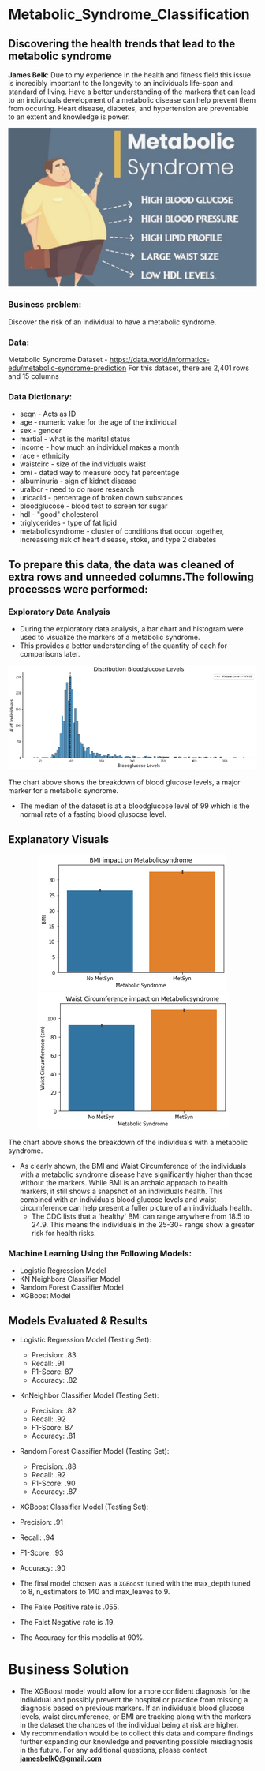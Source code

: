 # Metabolic_Syndrome_Classification
## Discovering the health trends that lead to the metabolic syndrome

**James Belk**: Due to my experience in the health and fitness field this issue is incredibly important to the longevity to an individuals life-span and standard of living. Have a better understanding of the markers that can lead to an individuals development of a metabolic disease can help prevent them from occuring. Heart disease, diabetes, and hypertension are preventable to an extent and knowledge is power.

<p align = "center"> 
  <img src = "https://github.com/jamesbelk0/Metabolic_Syndrome_Classification/blob/d940718f557a48ff4e9829a3ee96666cd524176b/metabolic-syndrome.jpg">
</p>

### Business problem:

Discover the risk of an individual to have a metabolic syndrome. 

### Data:
Metabolic Syndrome Dataset - https://data.world/informatics-edu/metabolic-syndrome-prediction
For this dataset, there are 2,401 rows and 15 columns

### Data Dictionary:

* seqn - Acts as ID 
* age - numeric value for the age of the individual
* sex - gender
* martial - what is the marital status
* income - how much an individual makes a month
* race - ethnicity
* waistcirc - size of the individuals waist
* bmi - dated way to measure body fat percentage
* albuminuria - sign of kidnet disease
* uralbcr - need to do more research
* uricacid - percentage of broken down substances
* bloodglucose - blood test to screen for sugar
* hdl - "good" cholesterol
* triglycerides - type of fat lipid
* metabolicsyndrome - cluster of conditions that occur together, increaseing risk of heart disease, stoke, and type 2 diabetes

## To prepare this data, the data was cleaned of extra rows and unneeded columns.The following processes were performed:

### Exploratory Data Analysis

 - During the exploratory data analysis, a bar chart and histogram were used to visualize the markers of a metabolic syndrome.
 - This provides a better understanding of the quantity of each for comparisons later.
 
 <p align = "center"> 
  <img src = "https://github.com/jamesbelk0/Metabolic_Syndrome_Classification/blob/1a7e1961bd2ba3a1c8d21a338d22c46dcc8b4649/bloodglucose_levels.png">
</p>

The chart above shows the breakdown of blood glucose levels, a major marker for a metabolic syndrome. 

- The median of the dataset is at a bloodglucose level of 99 which is the normal rate of a fasting blood glusocse level.
## Explanatory Visuals

<p align = "center"> 
  <img src = "https://github.com/jamesbelk0/Metabolic_Syndrome_Classification/blob/33c71fc247592bd08e854b2ba0c78d4871090508/bmi.png">
  <img src = "https://github.com/jamesbelk0/Metabolic_Syndrome_Classification/blob/9849dad7828c5dd6d2a4b79daed4239a0d9b3ab3/waistcirc.png">
</p>

The chart above shows the breakdown of the individuals with a metabolic syndrome. 

- As clearly shown, the BMI and Waist Circumference of the individuals with a metabolic syndrome disease have significantly higher than those without the markers. While BMI is an archaic approach to health markers, it still shows a snapshot of an individuals health. This combined with an individuals blood glucose levels and waist circumference can help present a fuller picture of an individuals health. 
  - The CDC lists that a 'healthy' BMI can range anywhere from 18.5 to 24.9. This means the individuals in the 25-30+ range show a greater risk for health risks.

### Machine Learning Using the Following Models:
  - Logistic Regression Model
  - KN Neighbors Classifier Model
  - Random Forest Classifier Model
  - XGBoost Model
## Models Evaluated & Results
- Logistic Regression Model (Testing Set):
  - Precision: .83
  - Recall: .91 
  - F1-Score: 87 
  - Accuracy: .82

- KnNeighbor Classifier Model (Testing Set):
  - Precision: .82
  - Recall: .92 
  - F1-Score: 87 
  - Accuracy: .81

- Random Forest Classifier Model (Testing Set):
  - Precision: .88
  - Recall: .92
  - F1-Score: .90 
  - Accuracy: .87
 - XGBoost Classifier Model (Testing Set):
  - Precision: .91
  - Recall: .94
  - F1-Score: .93 
  - Accuracy: .90
 
 - The final model chosen was a `XGBoost` tuned with the max_depth tuned to 8, n_estimators to 140 and max_leaves to 9.
  - The False Positive rate is .055.
  - The Falst Negative rate is .19.
  - The Accuracy for this modelis at 90%.
 
# Business Solution
 - The XGBoost model would allow for a more confident diagnosis for the individual and possibly prevent the hospital or practice from missing a diagnosis based on previous markers. If an individuals blood glucose levels, waist circumference, or BMI are tracking along with the markers in the dataset the chances of the individual being at risk are higher. 
 - My recommendation would be to collect this data and compare findings further expanding our knowledge and preventing possible misdiagnosis in the future. 
For any additional questions, please contact **jamesbelk0@gmail.com**
